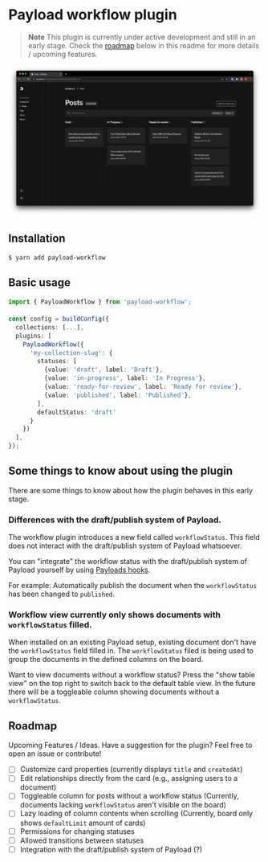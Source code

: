 # Payload workflow plugin
> **Note**
> This plugin is currently under active development and still in an early stage.
> Check the [roadmap](#roadmap) below in this readme for more details / upcoming features.

![Preview Image](./preview.png)

## Installation
```shell
$ yarn add payload-workflow
```

## Basic usage
```typescript
import { PayloadWorkflow } from 'payload-workflow';

const config = buildConfig({
  collections: [...],
  plugins: [
    PayloadWorkflow({
      'my-collection-slug': {
        statuses: [
          {value: 'draft', label: 'Draft'},
          {value: 'in-progress', label: 'In Progress'},
          {value: 'ready-for-review', label: 'Ready for review'},
          {value: 'published', label: 'Published'},
        ],
        defaultStatus: 'draft'
      }
    })
  ],
});
```

## Some things to know about using the plugin
There are some things to know about how the plugin behaves in this early stage.

### Differences with the draft/publish system of Payload.
The workflow plugin introduces a new field called `workflowStatus`. This field does not interact with the draft/publish system of Payload whatsoever.

You can "integrate" the workflow status with the draft/publish system of Payload yourself by using [Payloads hooks](https://payloadcms.com/docs/hooks/overview).

For example: Automatically publish the document when the `workflowStatus` has been changed to `published`.

### Workflow view currently only shows documents with `workflowStatus` filled.
When installed on an existing Payload setup, existing document don't have the `workflowStatus` field filled in.
The `workflowStatus` filed is being used to group the documents in the defined columns on the board.

Want to view documents without a workflow status? Press the "show table view" on the top right to switch back to the default table view.
In the future there will be a toggleable column showing documents without a `workflowStatus`.

<h2 id="roadmap">Roadmap</h3>
Upcoming Features / Ideas. Have a suggestion for the plugin? Feel free to open an issue or contribute!

- [ ] Customize card properties (currently displays `title` and `createdAt`)
- [ ] Edit relationships directly from the card (e.g., assigning users to a document)
- [ ] Toggleable column for posts without a workflow status (Currently, documents lacking `workflowStatus` aren't visible on the board)
- [ ] Lazy loading of column contents when scrolling (Currently, board only shows `defaultLimit` amount of cards)
- [ ] Permissions for changing statuses
- [ ] Allowed transitions between statuses
- [ ] Integration with the draft/publish system of Payload (?)